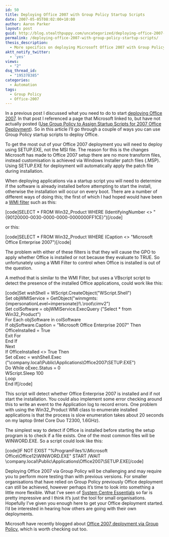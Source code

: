 ```yaml
---
id: 50
title: Deploying Office 2007 with Group Policy Startup Scripts
date: 2007-05-05T08:02:00+10:00
author: Aaron Parker
layout: post
guid: http://blog.stealthpuppy.com/uncategorized/deploying-office-2007-with-group-policy-startup-scripts
permalink: /deploying-office-2007-with-group-policy-startup-scripts/
thesis_description:
  - More specifics on deploying Microsoft Office 2007 with Group Policy Startup Scripts
aktt_notify_twitter:
  - 'yes'
views:
  - "2"
dsq_thread_id:
  - "195378385"
categories:
  - Automation
tags:
  - Group Policy
  - Office-2007
---
```

In a previous post I discussed what you need to do to start [deploying Office 2007](http://www.stealthpuppy.com/blogs/travelling/archive/2007/04/12/office-2007-deployment-via-group-policy.aspx). In that post I referenced a page that Microsoft linked to, but have not actually posted ([Use Group Policy to Assign Startup Scripts for 2007 Office Deployment](http://technet2.microsoft.com/Office/en-us/library/a57c8446-b959-4025-a866-b690ddcaa66d1033.mspx)). So in this article I&#8217;ll go through a couple of ways you can use Group Policy startup scripts to deploy Office.

To get the most out of your Office 2007 deployment you will need to deploy using SETUP.EXE, not the MSI file. The reason for this is the changes Microsoft has made to Office 2007 setup there are no more transform files, instead customisation is achieved via Windows Installer patch files (.MSP). Using SETUP.EXE for deployment will automatically apply the patch file during installation.

When deploying applications via a startup script you will need to determine if the software is already installed before attempting to start the install, otherwise the installation will occur on every boot. There are a number of different ways of doing this; the first of which I had hoped would have been a [WMI filter](http://207.46.196.114/windowsserver/en/library/a16cffa4-83b3-430b-b826-9bf81c0d39a71033.mspx?mfr=true) such as this:

[code]SELECT * FROM Win32_Product WHERE (IdentifyingNumber <> "{90120000-0030-0000-0000-0000000FF1CE}")[/code]

or this:

[code]SELECT * FROM Win32_Product WHERE (Caption <> "Microsoft Office Enterprise 2007")[/code]

The problem with either of these filters is that they will cause the GPO to apply whether Office is installed or not because they evaluate to TRUE. So unfortunately using a WMI Filter to control when Office is installed is out of the question.

A method that is similar to the WMI Filter, but uses a VBscript script to detect the presence of the installed Office applications, could work like this:

[code]Set wshShell = WScript.CreateObject("WScript.Shell")  
Set objWMIService = GetObject("winmgmts:{impersonationLevel=impersonate}!\\.\root\cimv2")  
Set colSoftware = objWMIService.ExecQuery ("Select * from Win32_Product")  
For Each objSoftware in colSoftware  
If objSoftware.Caption = "Microsoft Office Enterprise 2007" Then  
OfficeInstalled = True  
Exit For  
End If  
Next  
If OfficeInstalled <> True Then  
Set oExec = wshShell.Exec ("\\company.local\Public\Applications\Office2007\SETUP.EXE")  
Do While oExec.Status = 0  
WScript.Sleep 100  
Loop  
End If[/code]

This script will detect whether Office Enterprise 2007 is installed and if not start the installation. You could also implement some error checking around this to write an event to the Application log to record errors. One problem with using the Win32_Product WMI class to enumerate installed applications is that the process is slow enumeration takes about 20 seconds on my laptop (Intel Core Duo T2300, 1.6GHz).

The simplest way to detect if Office is installed before starting the setup program is to check if a file exists. One of the most common files will be WINWORD.EXE. So a script could look like this:

[code]IF NOT EXIST "%ProgramFiles%\Microsoft Office\Office12\WINWORD.EXE" START /WAIT \\company.local\Public\Applications\Office2007\SETUP.EXE[/code]

Deploying Office 2007 via Group Policy will be challenging and may require you to perform more testing than with previous versions. For smaller organisations that have relied on Group Policy previously Office deployment can still be achieved, however perhaps it&#8217;s time to look into something a little more flexible. What I&#8217;ve seen of [System Centre Essentials](http://www.microsoft.com/systemcenter/sce/default.mspx) so far is pretty impressive and I think it&#8217;s just the tool for small organisations. Hopefully I&#8217;ve given you enough here to get your Office deployment started. I&#8217;d be interested in hearing how others are going with their own deployments.

<p class="note">
  Microsoft have recently blogged about <a href="http://blogs.technet.com/office_resource_kit/archive/2008/06/06/how-to-deploy-office-2007-by-using-group-policy-to-assign-startup-scripts.aspx">Office 2007 deployment via Group Policy</a>, which is worth checking out too.
</p>